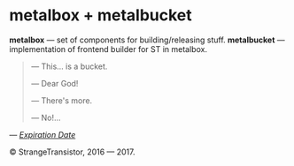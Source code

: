 # metalbox + metalbucket

**metalbox** — set of components for building/releasing stuff.
**metalbucket** — implementation of frontend builder for ST in metalbox.

> — This… is a bucket.
>
> — Dear God!
>
> — There's more.
>
> — No!…

*— [Expiration Date](https://www.youtube.com/watch?v=JmSqorj-EC0)*

© StrangeTransistor, 2016 — 2017.
